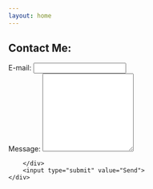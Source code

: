 ```yaml
---
layout: home
---
```


<h2>Contact Me:</h2>
<form action="https://formspree.io/f/mwkajwgv" method="POST">
    <div class="container">
        <div class="row">
            <label for="email" class="col-4">E-mail:</label>
            <input class="col-4" type="email" name="_replyto">
        </div>
        <div class="row">
            <label for="message" class="col-4">Message:</label>
            <textarea class="col-7" name="message" rows="10"></textarea>

        </div>
        <input type="submit" value="Send">
    </div>
</form>